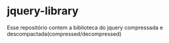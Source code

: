 # jquery-library

Esse repositório contem a biblioteca do jquery compressada e descompactada(compressed/decompressed)
